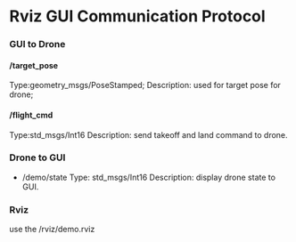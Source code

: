 # Rviz GUI Communication Protocol

### GUI to Drone
#### /target_pose
Type:geometry_msgs/PoseStamped; 
Description: used for target pose for drone;
#### /flight_cmd
Type:std_msgs/Int16
Description: send takeoff and land command to drone.



### Drone to GUI
- /demo/state
Type: std_msgs/Int16
Description: display drone state to GUI.

### Rviz
use the /rviz/demo.rviz